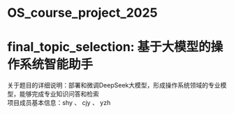 # OS_course_project_2025
# final_topic_selection: 基于大模型的操作系统智能助手
关于题目的详细说明：部署和微调DeepSeek大模型，形成操作系统领域的专业模型，能够完成专业知识问答和检索  
项目成员基本信息：shy 、 cjy 、 yzh
